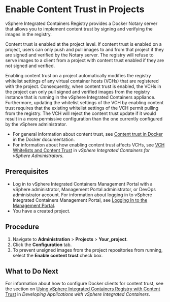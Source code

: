 # Enable Content Trust in Projects #

vSphere Integrated Containers Registry provides a Docker Notary server that allows you to implement content trust by signing and verifying the images in the registry. 

Content trust is enabled at the project level. If content trust is enabled on a project, users can only push and pull images to and from that project if they are signed and verified by the Notary server. The registry will refuse to serve images to a client from a project with content trust enabled if they are not signed and verified.

Enabling content trust on a project automatically modifies the registry whitelist settings of any virtual container hosts (VCHs) that are registered with the project. Consequently, when content trust is enabled, the VCHs in the project can only pull signed and verified images from the registry instance that is running in the vSphere Integrated Containers appliance. Furthermore, updating the whitelist settings of the VCH by enabling content trust requires that the existing whitelist settings of the VCH permit pulling from the registry. The VCH will reject the content trust update if it would result in a more permissive configuration than the one currently configured by the  vSphere administrator.

- For general information about content trust, see [Content trust in Docker](https://docs.docker.com/engine/security/trust/content_trust/) in the Docker documentation.
- For information about how enabling content trust affects VCHs, see [VCH Whitelists and Content Trust](../vic_vsphere_admin/vch_registry.md#vch-content-trust) in *vSphere Integrated Containers for vSphere Administrators*.

## Prerequisites

- Log in to vSphere Integrated Containers Management Portal with a vSphere administrator, Management Portal administrator, or DevOps administrator account. For information about logging in to vSphere Integrated Containers Management Portal, see [Logging In to the Management Portal](logging_in_mp.md).
- You have a created project.

## Procedure

1. Navigate to **Administration** > **Projects** > **Your_project**.
1. Click the **Configuration** tab.
1. To prevent unsigned images from the project repositories from running, select the **Enable content trust** check box.

## What to Do Next

For information about how to configure Docker clients for content trust, see the section on [Using vSphere Integrated Containers Registry with Content Trust](../vic_app_dev/configure_docker_client.md#notary) in *Developing Applications with vSphere Integrated Containers*.
